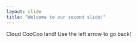 ```yaml
---
layout: slide
title: "Welcome to our second slide!"
---
```

Cloud CooCoo land!
Use the left arrow to go back!
